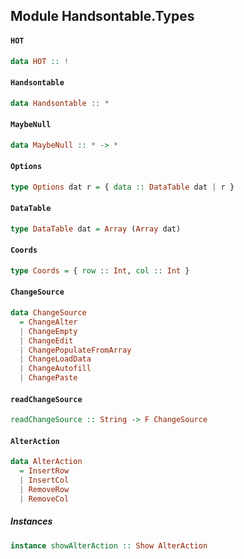 ## Module Handsontable.Types

#### `HOT`

``` purescript
data HOT :: !
```

#### `Handsontable`

``` purescript
data Handsontable :: *
```

#### `MaybeNull`

``` purescript
data MaybeNull :: * -> *
```

#### `Options`

``` purescript
type Options dat r = { data :: DataTable dat | r }
```

#### `DataTable`

``` purescript
type DataTable dat = Array (Array dat)
```

#### `Coords`

``` purescript
type Coords = { row :: Int, col :: Int }
```

#### `ChangeSource`

``` purescript
data ChangeSource
  = ChangeAlter
  | ChangeEmpty
  | ChangeEdit
  | ChangePopulateFromArray
  | ChangeLoadData
  | ChangeAutofill
  | ChangePaste
```

#### `readChangeSource`

``` purescript
readChangeSource :: String -> F ChangeSource
```

#### `AlterAction`

``` purescript
data AlterAction
  = InsertRow
  | InsertCol
  | RemoveRow
  | RemoveCol
```

##### Instances
``` purescript
instance showAlterAction :: Show AlterAction
```


